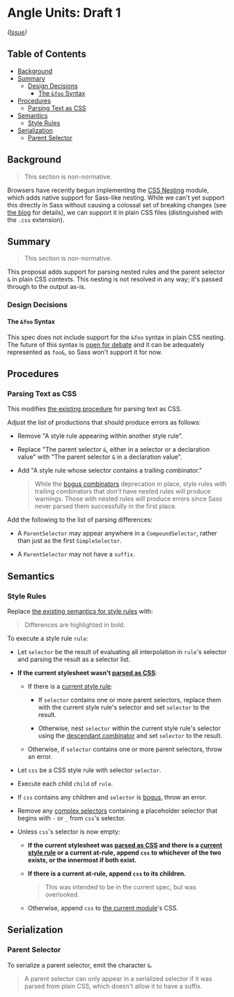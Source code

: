 # Angle Units: Draft 1

*([Issue](https://github.com/sass/sass/issues/3524))*

## Table of Contents

* [Background](#background)
* [Summary](#summary)
  * [Design Decisions](#design-decisions)
    * [The `&foo` Syntax](#the-foo-syntax)
* [Procedures](#procedures)
  * [Parsing Text as CSS](#parsing-text-as-css)
* [Semantics](#semantics)
  * [Style Rules](#style-rules)
* [Serialization](#serialization)
  * [Parent Selector](#parent-selector)

## Background

> This section is non-normative.

Browsers have recently begun implementing the [CSS Nesting] module, which adds
native support for Sass-like nesting. While we can't yet support this directly
in Sass without causing a colossal set of breaking changes (see [the blog] for
details), we can support it in plain CSS files (distinguished with the `.css`
extension).

[CSS Nesting]: https://www.w3.org/TR/css-nesting-1/
[the blog]: https://sass-lang.com/blog/sass-and-native-nesting

## Summary

> This section is non-normative.

This proposal adds support for parsing nested rules and the parent selector `&`
in plain CSS contexts. This nesting is not resolved in any way; it's passed
through to the output as-is.

### Design Decisions

#### The `&foo` Syntax

This spec does not include support for the `&foo` syntax in plain CSS nesting.
The future of this syntax is [open for debate] and it can be adequately
represented as `foo&`, so Sass won't support it for now.

[open for debate]: https://github.com/w3c/csswg-drafts/issues/8662

## Procedures

### Parsing Text as CSS

This modifies [the existing procedure] for parsing text as CSS.

[the existing procedure]: ../spec/syntax.md#parsing-text-as-css

Adjust the list of productions that should produce errors as follows:

* Remove "A style rule appearing within another style rule".

* Replace "The parent selector `&`, either in a selector or a declaration value"
  with "The parent selector `&` in a declaration value".

* Add "A style rule whose selector contains a trailing combinator."

  > While the [bogus combinators] deprecation in place, style rules with
  > trailing combinators that _don't_ have nested rules will produce warnings.
  > Those with nested rules will produce errors since Sass never parsed them
  > successfully in the first place.
  >
  > [bogus combinators]: ../accepted/bogus-combinators.md

Add the following to the list of parsing differences:

* A `ParentSelector` may appear anywhere in a `CompoundSelector`, rather than
  just as the first `SimpleSelector`.

* A `ParentSelector` may not have a `suffix`.

## Semantics

### Style Rules

Replace [the existing semantics for style rules] with:

[the existing semantics for style rules]: ../spec/style-rules.md#semantics

> Differences are highlighted in bold.

To execute a style rule `rule`:

* Let `selector` be the result of evaluating all interpolation in `rule`'s
  selector and parsing the result as a selector list.

* **If the current stylesheet wasn't [parsed as CSS]**:

  [parsed as CSS]: ../spec/syntax.md#parsing-text-as-css

  * If there is a [current style rule]:

    [current style rule]: ../spec/style-rules.md#current-style-rule

    * If `selector` contains one or more parent selectors, replace them with the
      current style rule's selector and set `selector` to the result.

    * Otherwise, nest `selector` within the current style rule's selector using
      the [descendant combinator] and set `selector` to the result.

      [descendant combinator]: https://www.w3.org/TR/selectors-3/#descendant-combinators

  * Otherwise, if `selector` contains one or more parent selectors, throw an
    error.

* Let `css` be a CSS style rule with selector `selector`.

* Execute each child `child` of `rule`.

* If `css` contains any children and `selector` is [bogus], throw an error.

  [bogus]: selectors.md#bogus-selector

* Remove any [complex selectors][] containing a placeholder selector that
  begins with `-` or `_` from `css`'s selector.
  
  [complex selectors]: https://drafts.csswg.org/selectors-4/#complex

* Unless `css`'s selector is now empty:

  * **If the current stylesheet was [parsed as CSS] and there is a [current
    style rule] or a current at-rule, append `css` to whichever of the two
    exists, or the innermost if both exist.**

  * **If there is a current at-rule, append `css` to its children.**
  
    > This was intended to be in the current spec, but was overlooked.

  * Otherwise, append `css` to [the current module]'s CSS.

  [the current module]: spec.md#current-module

## Serialization

### Parent Selector

To serialize a parent selector, emit the character `&`.

> A parent selector can only appear in a serialized selector if it was parsed
> from plain CSS, which doesn't allow it to have a suffix.

